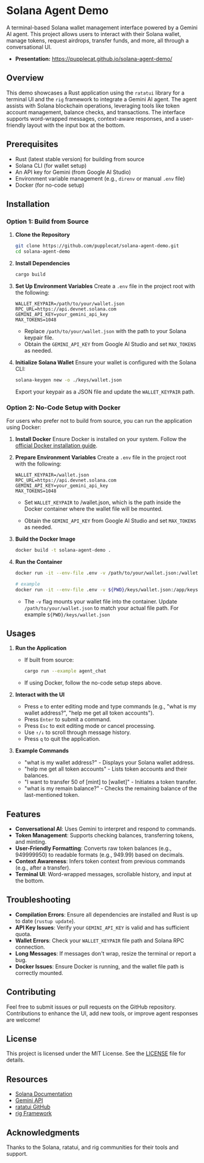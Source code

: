 # Solana Agent Demo

A terminal-based Solana wallet management interface powered by a Gemini AI agent. This project allows users to interact with their Solana wallet, manage tokens, request airdrops, transfer funds, and more, all through a conversational UI.

- **Presentation:** https://pupplecat.github.io/solana-agent-demo/

## Overview

This demo showcases a Rust application using the `ratatui` library for a terminal UI and the `rig` framework to integrate a Gemini AI agent. The agent assists with Solana blockchain operations, leveraging tools like token account management, balance checks, and transactions. The interface supports word-wrapped messages, context-aware responses, and a user-friendly layout with the input box at the bottom.

## Prerequisites

- Rust (latest stable version) for building from source
- Solana CLI (for wallet setup)
- An API key for Gemini (from Google AI Studio)
- Environment variable management (e.g., `direnv` or manual `.env` file)
- Docker (for no-code setup)

## Installation

### Option 1: Build from Source

1. **Clone the Repository**

   ```bash
   git clone https://github.com/pupplecat/solana-agent-demo.git
   cd solana-agent-demo
   ```

2. **Install Dependencies**

   ```bash
   cargo build
   ```

3. **Set Up Environment Variables**
   Create a `.env` file in the project root with the following:

   ```env
   WALLET_KEYPAIR=/path/to/your/wallet.json
   RPC_URL=https://api.devnet.solana.com
   GEMINI_API_KEY=your_gemini_api_key
   MAX_TOKENS=1048
   ```

   - Replace `/path/to/your/wallet.json` with the path to your Solana keypair file.
   - Obtain the `GEMINI_API_KEY` from Google AI Studio and set `MAX_TOKENS` as needed.

4. **Initialize Solana Wallet**
   Ensure your wallet is configured with the Solana CLI:

   ```bash
   solana-keygen new -o ./keys/wallet.json
   ```

   Export your keypair as a JSON file and update the `WALLET_KEYPAIR` path.

### Option 2: No-Code Setup with Docker

For users who prefer not to build from source, you can run the application using Docker:

1. **Install Docker**
   Ensure Docker is installed on your system. Follow the [official Docker installation guide](https://docs.docker.com/get-docker/).

2. **Prepare Environment Variables**
   Create a `.env` file in the project root with the following:

   ```env
   WALLET_KEYPAIR=/wallet.json
   RPC_URL=https://api.devnet.solana.com
   GEMINI_API_KEY=your_gemini_api_key
   MAX_TOKENS=1048
   ```

   - Set `WALLET_KEYPAIR` to /wallet.json, which is the path inside the Docker container where the wallet file will be mounted.

   - Obtain the `GEMINI_API_KEY` from Google AI Studio and set `MAX_TOKENS` as needed.

3. **Build the Docker Image**

   ```bash
   docker build -t solana-agent-demo .
   ```

4. **Run the Container**

   ```bash
   docker run -it --env-file .env -v /path/to/your/wallet.json:/wallet.json solana-agent-demo

   # example
   docker run -it --env-file .env -v ${PWD}/keys/wallet.json:/app/keys/wallet.json solana-agent-demo
   ```

   - The `-v` flag mounts your wallet file into the container. Update `/path/to/your/wallet.json` to match your actual file path. For example `${PWD}/keys/wallet.json`

## Usages

1. **Run the Application**
   - If built from source:

     ```bash
     cargo run --example agent_chat
     ```

   - If using Docker, follow the no-code setup steps above.

2. **Interact with the UI**
   - Press `e` to enter editing mode and type commands (e.g., "what is my wallet address?", "help me get all token accounts").
   - Press `Enter` to submit a command.
   - Press `Esc` to exit editing mode or cancel processing.
   - Use `↑/↓` to scroll through message history.
   - Press `q` to quit the application.

3. **Example Commands**
   - "what is my wallet address?" - Displays your Solana wallet address.
   - "help me get all token accounts" - Lists token accounts and their balances.
   - "I want to transfer 50 of [mint] to [wallet]" - Initiates a token transfer.
   - "what is my remain balance?" - Checks the remaining balance of the last-mentioned token.

## Features

- **Conversational AI**: Uses Gemini to interpret and respond to commands.
- **Token Management**: Supports checking balances, transferring tokens, and minting.
- **User-Friendly Formatting**: Converts raw token balances (e.g., 949999950) to readable formats (e.g., 949.99) based on decimals.
- **Context Awareness**: Infers token context from previous commands (e.g., after a transfer).
- **Terminal UI**: Word-wrapped messages, scrollable history, and input at the bottom.

## Troubleshooting

- **Compilation Errors**: Ensure all dependencies are installed and Rust is up to date (`rustup update`).
- **API Key Issues**: Verify your `GEMINI_API_KEY` is valid and has sufficient quota.
- **Wallet Errors**: Check your `WALLET_KEYPAIR` file path and Solana RPC connection.
- **Long Messages**: If messages don't wrap, resize the terminal or report a bug.
- **Docker Issues**: Ensure Docker is running, and the wallet file path is correctly mounted.

## Contributing

Feel free to submit issues or pull requests on the GitHub repository. Contributions to enhance the UI, add new tools, or improve agent responses are welcome!

## License

This project is licensed under the MIT License. See the [LICENSE](LICENSE) file for details.

## Resources

- [Solana Documentation](https://docs.solana.com/)
- [Gemini API](https://ai.google.dev/gemini-api)
- [ratatui GitHub](https://github.com/ratatui/ratatui)
- [rig Framework](https://github.com/0xPlaygrounds/rig)

## Acknowledgments

Thanks to the Solana, ratatui, and rig communities for their tools and support.
